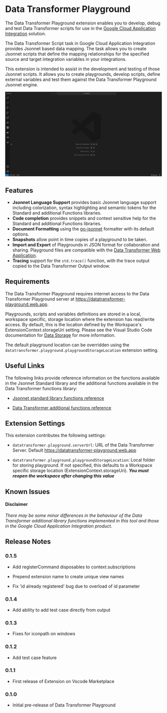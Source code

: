 # Data Transformer Playground

The Data Transformer Playground extension enables you to develop, debug and test Data Transformer scripts for use in the [Google Cloud Application Integration](https://cloud.google.com/application-integration) solution.

The Data Transformer Script task in Google Cloud Application Integration provides Jsonnet based data mapping. The task allows you to create Jsonnet scripts that define the mapping relationships for the specified source and target integration variables in your integrations.

This extension is intended to assist in the development and testing of those Jsonnet scripts. It allows you to create playgrounds, develop scripts, define external variables and test them against the Data Transformer Playground Jsonnet engine.

![Demo](https://github.com/andythehood/playground-vscodeext/blob/main/media/playground1.gif?raw=true)

## Features

- **Jsonnet Language Support** provides basic Jsonnet language support including colorization, syntax highlighting and semantic tokens for the Standard and additional Functions libraries.
- **Code completion** provides snippets and context sensitive help for the Standard and additional Functions libraries.
- **Document Formatting** using the [go-jsonnet](https://pkg.go.dev/github.com/google/go-jsonnet) formatter with its default options.
- **Snapshots** allow point in time copies of a playground to be taken.
- **Import and Export** of Playgrounds in JSON format for collaboration and sharing. Playground files are compatible with the [Data Transformer Web Application](https://datatransformer-playground.web.app).
- **Tracing** support for the `std.trace()` function, with the trace output copied to the Data Transformer Output window.

## Requirements

The Data Transformer Playground requires internet access to the Data Transformer Playground server at https://datatransformer-playground.web.app.

Playgrounds, scripts and variables definitions are stored in a local, workspace specific, storage location where the extension has read/write access. By default, this is the location defined by the Workspace's ExtensionContext.storageUri setting. Please see the Visual Studio Code documentation for [Data Storage](https://code.visualstudio.com/api/extension-capabilities/common-capabilities#data-storage) for more information.

The default playground location can be overridden using the `datatransformer.playground.playgroundStorageLocation` extension setting.

## Useful Links

The following links provide reference information on the functions available in the Jsonnet Standard library and the additional functions available in the Data Transformer functions library:

- [Jsonnet standard library functions reference](https://jsonnet.org/ref/stdlib.html)

- [Data Transformer additional functions reference](https://cloud.google.com/application-integration/docs/data-transformer-functions-reference)

## Extension Settings

This extension contributes the following settings:

- `datatransformer.playground.serverUrl`: URL of the Data Transformer Server. Default https://datatransformer-playground.web.app

- `datatransformer.playground.playgroundStorageLocation`: Local folder for storing playground. If not specified, this defaults to a Workspace specific storage location (ExtensionContext.storageUri). **_You must reopen the workspace after changing this value_**

## Known Issues

#### Disclaimer

_There may be some minor differences in the behaviour of the Data Transformer additional library functions implemented in this tool and those in the Google Cloud Application Integration product._

## Release Notes

### 0.1.5

- Add registerCommand disposables to context.subscriptions

- Prepend extension name to create unique view names

- Fix 'id already registered' bug due to overload of id parameter

### 0.1.4

- Add ability to add test case directly from output

### 0.1.3

- Fixes for iconpath on windows

### 0.1.2

- Add test case feature

### 0.1.1

- First release of Extension on Vscode Marketplace

### 0.1.0

- Initial pre-release of Data Transformer Playground
